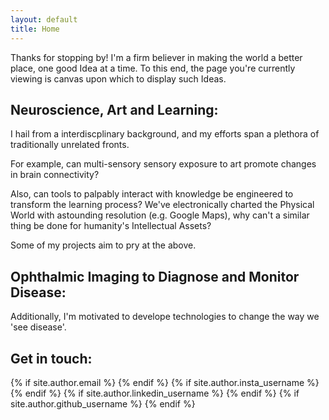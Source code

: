 ```yaml
---
layout: default
title: Home
---
```

<p class="message">
  Thanks for stopping by! I'm a firm believer in making the world a better place, one good Idea at a time. To this end, the page you're currently viewing 
  is canvas upon which to display such Ideas. 
</p>

## Neuroscience, Art and Learning: 

I hail from a interdiscplinary background, and my efforts span a plethora of traditionally unrelated fronts. 

For example, can multi-sensory sensory exposure to art promote changes in brain connectivity?

Also, can tools to palpably interact with knowledge be engineered to transform the learning process? We've 
electronically charted the Physical World with astounding resolution (e.g. Google Maps), why can't a similar thing be 
done for humanity's Intellectual Assets? 

Some of my projects aim to pry at the above. 

## Ophthalmic Imaging to Diagnose and Monitor Disease: 

Additionally, I'm motivated to develope technologies to change the way we 'see disease'. 

## Get in touch: 

<div class = 'socialbar'>
	{% if site.author.email %}
    <a href="mailto:{{ site.author.email }}">
      <i class="fa fa-envelope-square fa-2x"></i>
    </a>
	{% endif %}
	{% if site.author.insta_username %}
    <a href="https://www.instagram.com/{{ site.author.insta_username }}">
      <i class="fa fa-instagram fa-2x"></i> 
    </a>
	{% endif %}
	{% if site.author.linkedin_username %}
    <a href="https://www.linkedin.com/in/{{ site.author.linkedin_username }}">
      <i class="fa fa-linkedin fa-2x"></i> 
    </a>
	{% endif %}
	{% if site.author.github_username %}
    <a href="https://github.com/{{ site.author.github_username }}">
      <i class="fa fa-github fa-2x"></i> 
    </a>
	{% endif %}
</div>




